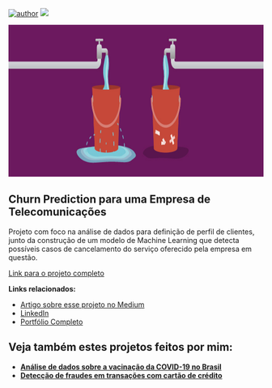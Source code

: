 [![author](https://img.shields.io/badge/author-henriquepeter-red.svg)](https://www.linkedin.com/in/henriquepeter/) [![](https://img.shields.io/badge/python-3.7+-blue.svg)](https://www.python.org/downloads/release/python-365/)

<p>
  <img src="https://raw.githubusercontent.com/carlosfab/dsnp2/master/img/churnrate.jpg" alt="churn" height=300>
</p>

## Churn Prediction para uma Empresa de Telecomunicações

Projeto com foco na análise de dados para definição de perfil de clientes, junto da construção de um modelo de Machine Learning que detecta possíveis casos de cancelamento do serviço oferecido pela empresa em questão.

[Link para o projeto completo](https://github.com/Henrique-Peter/churn_prediction_project/blob/main/Churn_Prediction_para_uma_empresa_de_Telecomunica%C3%A7%C3%B5es.ipynb)

**Links relacionados:**
* [Artigo sobre esse projeto no Medium](https://bit.ly/3OCxRvy)
* [LinkedIn](https://www.linkedin.com/in/henriquepeter/)
* [Portfólio Completo](https://github.com/Henrique-Peter/portfolio/blob/main/README.md)


## Veja também estes projetos feitos por mim:

* **[Análise de dados sobre a vacinação da COVID-19 no Brasil](https://bit.ly/3tvdDLc)**
* **[Detecção de fraudes em transações com cartão de crédito](https://github.com/Henrique-Peter/fraud_detection_credit_card)**
